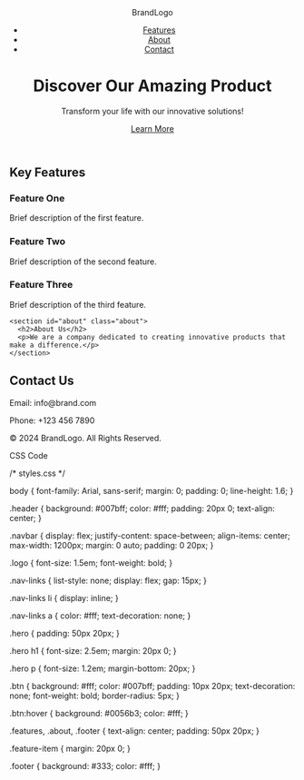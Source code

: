 <!DOCTYPE html>
<html lang="en">
<head>
  <meta charset="UTF-8">
  <meta name="viewport" content="width=device-width, initial-scale=1.0">
  <title>Product Landing Page</title>
  <link rel="stylesheet" href="styles.css">
</head>
<body>
  <header class="header">
    <nav class="navbar">
      <div class="logo">BrandLogo</div>
      <ul class="nav-links">
        <li><a href="#features">Features</a></li>
        <li><a href="#about">About</a></li>
        <li><a href="#contact">Contact</a></li>
      </ul>
    </nav>
    <div class="hero">
      <h1>Discover Our Amazing Product</h1>
      <p>Transform your life with our innovative solutions!</p>
      <a href="#features" class="btn">Learn More</a>
    </div>
  </header>

  <main>
    <section id="features" class="features">
      <h2>Key Features</h2>
      <div class="feature-item">
        <h3>Feature One</h3>
        <p>Brief description of the first feature.</p>
      </div>
      <div class="feature-item">
        <h3>Feature Two</h3>
        <p>Brief description of the second feature.</p>
      </div>
      <div class="feature-item">
        <h3>Feature Three</h3>
        <p>Brief description of the third feature.</p>
      </div>
    </section>

    <section id="about" class="about">
      <h2>About Us</h2>
      <p>We are a company dedicated to creating innovative products that make a difference.</p>
    </section>
  </main>

  <footer id="contact" class="footer">
    <h2>Contact Us</h2>
    <p>Email: info@brand.com</p>
    <p>Phone: +123 456 7890</p>
    <p>&copy; 2024 BrandLogo. All Rights Reserved.</p>
  </footer>
</body>
</html>

CSS Code

/* styles.css */

body {
  font-family: Arial, sans-serif;
  margin: 0;
  padding: 0;
  line-height: 1.6;
}

.header {
  background: #007bff;
  color: #fff;
  padding: 20px 0;
  text-align: center;
}

.navbar {
  display: flex;
  justify-content: space-between;
  align-items: center;
  max-width: 1200px;
  margin: 0 auto;
  padding: 0 20px;
}

.logo {
  font-size: 1.5em;
  font-weight: bold;
}

.nav-links {
  list-style: none;
  display: flex;
  gap: 15px;
}

.nav-links li {
  display: inline;
}

.nav-links a {
  color: #fff;
  text-decoration: none;
}

.hero {
  padding: 50px 20px;
}

.hero h1 {
  font-size: 2.5em;
  margin: 20px 0;
}

.hero p {
  font-size: 1.2em;
  margin-bottom: 20px;
}

.btn {
  background: #fff;
  color: #007bff;
  padding: 10px 20px;
  text-decoration: none;
  font-weight: bold;
  border-radius: 5px;
}

.btn:hover {
  background: #0056b3;
  color: #fff;
}

.features, .about, .footer {
  text-align: center;
  padding: 50px 20px;
}

.feature-item {
  margin: 20px 0;
}

.footer {
  background: #333;
  color: #fff;
}
